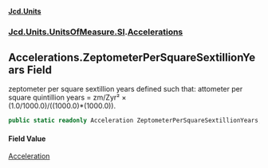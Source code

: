 #### [Jcd.Units](index.md 'index')
### [Jcd.Units.UnitsOfMeasure.SI](Jcd.Units.UnitsOfMeasure.SI.md 'Jcd.Units.UnitsOfMeasure.SI').[Accelerations](Accelerations.md 'Jcd.Units.UnitsOfMeasure.SI.Accelerations')

## Accelerations.ZeptometerPerSquareSextillionYears Field

zeptometer per square sextillion years defined such that: attometer per square quintillion years = zm/Zyr² ×  
(1.0/1000.0)/((1000.0)*(1000.0)).

```csharp
public static readonly Acceleration ZeptometerPerSquareSextillionYears;
```

#### Field Value
[Acceleration](Acceleration.md 'Jcd.Units.UnitTypes.Acceleration')